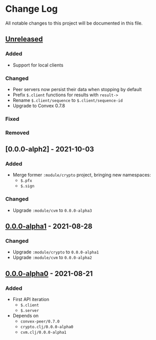 # Change Log

All notable changes to this project will be documented in this file.



## [Unreleased]

### Added

- Support for local clients

### Changed

- Peer servers now persist their data when stopping by default
- Prefix `$.client` functions for results with `result->`
- Rename `$.client/sequence` to `$.client/sequence-id`
- Upgrade to Convex 0.7.8

### Fixed

### Removed



## [0.0.0-alph2] - 2021-10-03

### Added

- Merge former `:module/crypto` project, bringing new namespaces:
    - `$.pfx`
    - `$.sign`

### Changed

- Upgrade `:module/cvm` to `0.0.0-alpha3`



## [0.0.0-alpha1] - 2021-08-28

### Changed

- Upgrade `:module/crypto` to `0.0.0-alpha1`
- Upgrade `:module/cvm` to `0.0.0-alpha2`



## [0.0.0-alpha0] - 2021-08-21

### Added

- First API iteration
    - `$.client`
    - `$.server`
- Depends on
    - `convex-peer/0.7.0`
    - `crypto.clj/0.0.0-alpha0`
    - `cvm.clj/0.0.0-alpha1`



[Unreleased]:   https://github.com/convex-dev/convex.cljc/compare/net/0.0.0-alpha2...HEAD
[0.0.0-alpha2]: https://github.com/convex-dev/convex.cljc/compare/net/0.0.0-alpha1...net/0.0.0-alpha2
[0.0.0-alpha1]: https://github.com/convex-dev/convex.cljc/compare/net/0.0.0-alpha0...net/0.0.0-alpha1
[0.0.0-alpha0]: https://github.com/convex-dev/convex.cljc/releases/tag/net/0.0.0-alpha0
